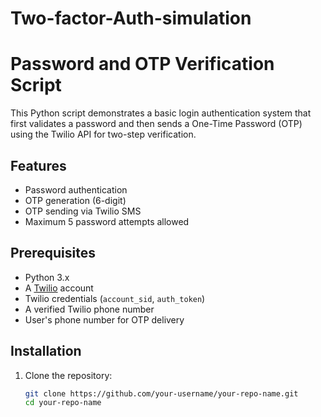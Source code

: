 # Two-factor-Auth-simulation
# Password and OTP Verification Script

This Python script demonstrates a basic login authentication system that first validates a password and then sends a One-Time Password (OTP) using the Twilio API for two-step verification.

## Features

- Password authentication
- OTP generation (6-digit)
- OTP sending via Twilio SMS
- Maximum 5 password attempts allowed

## Prerequisites

- Python 3.x
- A [Twilio](https://www.twilio.com/) account
- Twilio credentials (`account_sid`, `auth_token`)
- A verified Twilio phone number
- User's phone number for OTP delivery

## Installation

1. Clone the repository:

   ```bash
   git clone https://github.com/your-username/your-repo-name.git
   cd your-repo-name

